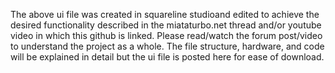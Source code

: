 The above ui file was created in squareline studioand edited to achieve the desired functionality described in the miataturbo.net thread and/or youtube video in which this github is linked. Please read/watch the forum post/video to understand the project as a whole. The file structure, hardware, and code will be explained in detail but the ui file is posted here for ease of download. 
